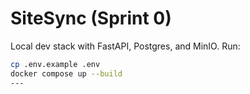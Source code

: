 # SiteSync (Sprint 0)
Local dev stack with FastAPI, Postgres, and MinIO. Run:

```bash
cp .env.example .env
docker compose up --build
---

